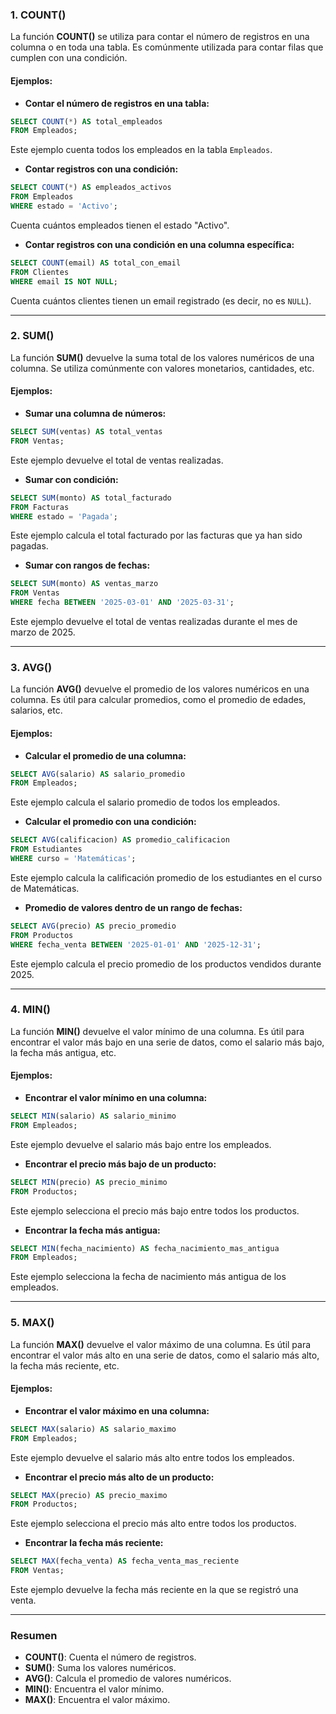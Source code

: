 
### 1. **COUNT()**

La función **COUNT()** se utiliza para contar el número de registros en una columna o en toda una tabla. Es comúnmente utilizada para contar filas que cumplen con una condición.

#### Ejemplos:

- **Contar el número de registros en una tabla:**

```sql
SELECT COUNT(*) AS total_empleados
FROM Empleados;
```
Este ejemplo cuenta todos los empleados en la tabla `Empleados`.

- **Contar registros con una condición:**

```sql
SELECT COUNT(*) AS empleados_activos
FROM Empleados
WHERE estado = 'Activo';
```
Cuenta cuántos empleados tienen el estado "Activo".

- **Contar registros con una condición en una columna específica:**

```sql
SELECT COUNT(email) AS total_con_email
FROM Clientes
WHERE email IS NOT NULL;
```
Cuenta cuántos clientes tienen un email registrado (es decir, no es `NULL`).

---

### 2. **SUM()**

La función **SUM()** devuelve la suma total de los valores numéricos de una columna. Se utiliza comúnmente con valores monetarios, cantidades, etc.

#### Ejemplos:

- **Sumar una columna de números:**

```sql
SELECT SUM(ventas) AS total_ventas
FROM Ventas;
```
Este ejemplo devuelve el total de ventas realizadas.

- **Sumar con condición:**

```sql
SELECT SUM(monto) AS total_facturado
FROM Facturas
WHERE estado = 'Pagada';
```
Este ejemplo calcula el total facturado por las facturas que ya han sido pagadas.

- **Sumar con rangos de fechas:**

```sql
SELECT SUM(monto) AS ventas_marzo
FROM Ventas
WHERE fecha BETWEEN '2025-03-01' AND '2025-03-31';
```
Este ejemplo devuelve el total de ventas realizadas durante el mes de marzo de 2025.

---

### 3. **AVG()**

La función **AVG()** devuelve el promedio de los valores numéricos en una columna. Es útil para calcular promedios, como el promedio de edades, salarios, etc.

#### Ejemplos:

- **Calcular el promedio de una columna:**

```sql
SELECT AVG(salario) AS salario_promedio
FROM Empleados;
```
Este ejemplo calcula el salario promedio de todos los empleados.

- **Calcular el promedio con una condición:**

```sql
SELECT AVG(calificacion) AS promedio_calificacion
FROM Estudiantes
WHERE curso = 'Matemáticas';
```
Este ejemplo calcula la calificación promedio de los estudiantes en el curso de Matemáticas.

- **Promedio de valores dentro de un rango de fechas:**

```sql
SELECT AVG(precio) AS precio_promedio
FROM Productos
WHERE fecha_venta BETWEEN '2025-01-01' AND '2025-12-31';
```
Este ejemplo calcula el precio promedio de los productos vendidos durante 2025.

---

### 4. **MIN()**

La función **MIN()** devuelve el valor mínimo de una columna. Es útil para encontrar el valor más bajo en una serie de datos, como el salario más bajo, la fecha más antigua, etc.

#### Ejemplos:

- **Encontrar el valor mínimo en una columna:**

```sql
SELECT MIN(salario) AS salario_minimo
FROM Empleados;
```
Este ejemplo devuelve el salario más bajo entre los empleados.

- **Encontrar el precio más bajo de un producto:**

```sql
SELECT MIN(precio) AS precio_minimo
FROM Productos;
```
Este ejemplo selecciona el precio más bajo entre todos los productos.

- **Encontrar la fecha más antigua:**

```sql
SELECT MIN(fecha_nacimiento) AS fecha_nacimiento_mas_antigua
FROM Empleados;
```
Este ejemplo selecciona la fecha de nacimiento más antigua de los empleados.

---

### 5. **MAX()**

La función **MAX()** devuelve el valor máximo de una columna. Es útil para encontrar el valor más alto en una serie de datos, como el salario más alto, la fecha más reciente, etc.

#### Ejemplos:

- **Encontrar el valor máximo en una columna:**

```sql
SELECT MAX(salario) AS salario_maximo
FROM Empleados;
```
Este ejemplo devuelve el salario más alto entre todos los empleados.

- **Encontrar el precio más alto de un producto:**

```sql
SELECT MAX(precio) AS precio_maximo
FROM Productos;
```
Este ejemplo selecciona el precio más alto entre todos los productos.

- **Encontrar la fecha más reciente:**

```sql
SELECT MAX(fecha_venta) AS fecha_venta_mas_reciente
FROM Ventas;
```
Este ejemplo devuelve la fecha más reciente en la que se registró una venta.

---

### Resumen

- **COUNT()**: Cuenta el número de registros.
- **SUM()**: Suma los valores numéricos.
- **AVG()**: Calcula el promedio de valores numéricos.
- **MIN()**: Encuentra el valor mínimo.
- **MAX()**: Encuentra el valor máximo.
